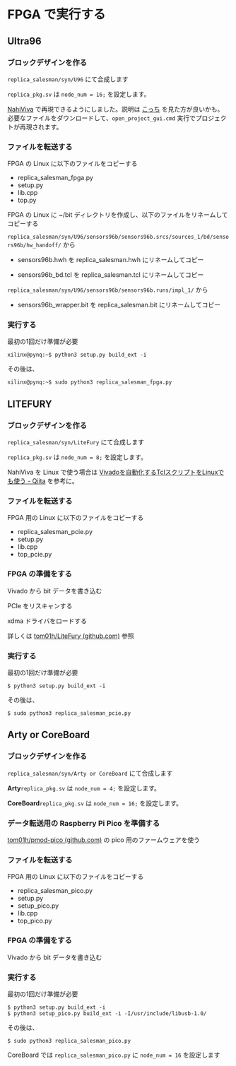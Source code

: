 # FPGA で実行する

## Ultra96

### ブロックデザインを作る

`replica_salesman/syn/U96` にて合成します

`replica_pkg.sv` は `node_num = 16;` を設定します。

[NahiViva](https://github.com/tokuden/NahiViva) で再現できるようにしました。説明は [こっち](http://nahitafu.cocolog-nifty.com/nahitafu/2019/05/post-2cfa5c.html) を見た方が良いかも。  
必要なファイルをダウンロードして、`open_project_gui.cmd` 実行でプロジェクトが再現されます。

### ファイルを転送する

FPGA の Linux に以下のファイルをコピーする

- replica_salesman_fpga.py
- setup.py
- lib.cpp
- top.py

FPGA の Linux に ~/bit ディレクトリを作成し、以下のファイルをリネームしてコピーする

`replica_salesman/syn/U96/sensors96b/sensors96b.srcs/sources_1/bd/sensors96b/hw_handoff/` から

- sensors96b.hwh を replica_salesman.hwh にリネームしてコピー

- sensors96b_bd.tcl を replica_salesman.tcl にリネームしてコピー

`replica_salesman/syn/U96/sensors96b/sensors96b.runs/impl_1/` から

- sensors96b_wrapper.bit を replica_salesman.bit にリネームしてコピー

### 実行する

最初の1回だけ準備が必要

```
xilinx@pynq:~$ python3 setup.py build_ext -i
```

その後は、

```
xilinx@pynq:~$ sudo python3 replica_salesman_fpga.py
```

## LITEFURY

### ブロックデザインを作る

`replica_salesman/syn/LiteFury` にて合成します

`replica_pkg.sv` は `node_num = 8;` を設定します。

NahiViva を Linux で使う場合は [Vivadoを自動化するTclスクリプトをLinuxでも使う - Qiita](https://qiita.com/nahitafu/items/818569ba72ab1c39def3) を参考に。

### ファイルを転送する

FPGA 用の Linux に以下のファイルをコピーする

- replica_salesman_pcie.py
- setup.py
- lib.cpp
- top_pcie.py

### FPGA の準備をする

Vivado から bit データを書き込む

PCIe をリスキャンする

xdma ドライバをロードする

詳しくは [tom01h/LiteFury (github.com)](https://github.com/tom01h/LiteFury) 参照

### 実行する

最初の1回だけ準備が必要

```
$ python3 setup.py build_ext -i
```

その後は、

```
$ sudo python3 replica_salesman_pcie.py
```

## Arty or CoreBoard

### ブロックデザインを作る

`replica_salesman/syn/Arty or CoreBoard` にて合成します

**Arty**`replica_pkg.sv` は `node_num = 4;` を設定します。

**CoreBoard**`replica_pkg.sv` は `node_num = 16;` を設定します。

### データ転送用の Raspberry Pi Pico を準備する

[tom01h/pmod-pico (github.com)](https://github.com/tom01h/pmod-pico) の pico 用のファームウェアを使う

### ファイルを転送する

FPGA 用の Linux に以下のファイルをコピーする

- replica_salesman_pico.py
- setup.py
- setup_pico.py
- lib.cpp
- top_pico.py

### FPGA の準備をする

Vivado から bit データを書き込む

### 実行する

最初の1回だけ準備が必要

```
$ python3 setup.py build_ext -i
$ python3 setup_pico.py build_ext -i -I/usr/include/libusb-1.0/
```

その後は、

```
$ sudo python3 replica_salesman_pico.py
```

CoreBoard では `replica_salesman_pico.py` に `node_num = 16` を設定します
